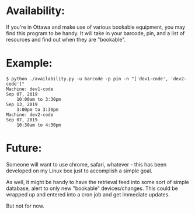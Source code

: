 Availability:
=============  
If you're in Ottawa and make use of various bookable equipment, you may
find this program to be handy.  It will take in your barcode, pin, and a
list of resources and find out when they are "bookable".

Example:
========
```
$ python ./availability.py -u barcode -p pin -n "['dev1-code', 'dev2-code']"  
Machine: dev1-code  
Sep 07, 2019  
	10:00am to 3:30pm  
Sep 13, 2019  
	3:00pm to 3:30pm  
Machine: dev2-code  
Sep 07, 2019  
	10:30am to 4:30pm
```

Future:  
=======  
Someone will want to use chrome, safari, whatever - this has been developed on my Linux box just to accomplish a simple goal.

As well, it might be handy to have the retrieval feed into some sort of simple database, alert to only new "bookable" devices/changes.  This could be wrapped up and entered into a cron job and get immediate updates.

But not for now.
